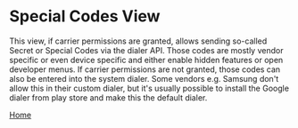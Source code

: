 # Special Codes View
This view, if carrier permissions are granted, allows sending so-called Secret or Special Codes via the dialer API. Those codes are mostly vendor specific or even device specific and either enable hidden features or open developer menus. If carrier permissions are not granted, those codes can also be entered into the system dialer. Some vendors e.g. Samsung don't allow this in their custom dialer, but it's usually possible to install the Google dialer from play store and make this the default dialer. 

[Home](OpenMobileNetworkToolkit.md)